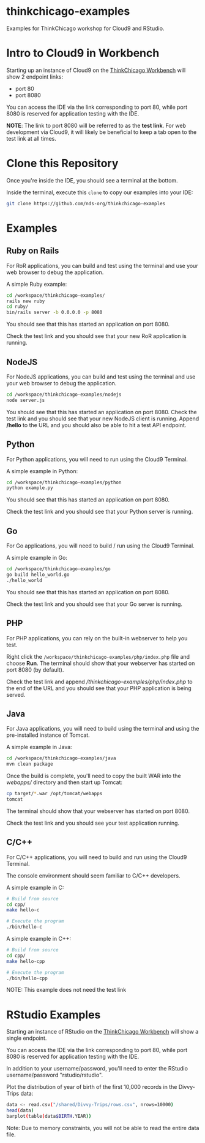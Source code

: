 # thinkchicago-examples

Examples for ThinkChicago workshop for Cloud9 and RStudio.

# Intro to Cloud9 in Workbench
Starting up an instance of Cloud9 on the 
[ThinkChicago Workbench](https://www.workshop1.nationaldataservice.org/#/) 
will show 2 endpoint links:
* port 80
* port 8080

You can access the IDE via the link corresponding to port 80, while port 8080
is reserved for application testing with the IDE.

**NOTE**: The link to port 8080 will be referred to as the **test link**. For
web development via Cloud9, it will likely be beneficial to keep a tab open
to the test link at all times.

# Clone this Repository
Once you're inside the IDE, you should see a terminal at the bottom.

Inside the terminal, execute this `clone` to copy our examples into your IDE:
```bash
git clone https://github.com/nds-org/thinkchicago-examples
```

# Examples 
## Ruby on Rails
For RoR applications, you can build and test using the terminal and use your
web browser to debug the application.

A simple Ruby example:
```bash
cd /workspace/thinkchicago-examples/
rails new ruby
cd ruby/
bin/rails server -b 0.0.0.0 -p 8080
```

You should see that this has started an application on port 8080.

Check the test link and you should see that your new RoR application is running.

## NodeJS
For NodeJS applications, you can build and test using the terminal and use your
web browser to debug the application.

```bash
cd /workspace/thinkchicago-examples/nodejs
node server.js
```

You should see that this has started an application on port 8080. Check the
test link and you should see that your new NodeJS client is running. Append 
**/hello** to the URL and you should also be able to hit a test API endpoint.

## Python
For Python applications, you will need to run using the Cloud9 Terminal.

A simple example in Python:
```bash
cd /workspace/thinkchicago-examples/python
python example.py
```

You should see that this has started an application on port 8080.

Check the test link and you should see that your Python server is running.

## Go
For Go applications, you will need to build / run using the Cloud9 Terminal.

A simple example in Go:
```bash
cd /workspace/thinkchicago-examples/go
go build hello_world.go
./hello_world
```

You should see that this has started an application on port 8080.

Check the test link and you should see that your Go server is running.

## PHP
For PHP applications, you can rely on the built-in webserver to help you test.

Right click the `/workspace/thinkchicago-examples/php/index.php` file and 
choose **Run**. The terminal should show that your webserver has started on
port 8080 (by default).

Check the test link and append */thinkchicago-examples/php/index.php* to the
end of the URL and you should see that your PHP application is being served.

## Java
For Java applications, you will need to build using the terminal and using the
pre-installed instance of Tomcat.

A simple example in Java:
```bash
cd /workspace/thinkchicago-examples/java
mvn clean package
```

Once the build is complete, you'll need to copy the built WAR into the 
*webapps/* directory and then start up Tomcat:
```bash
cp target/*.war /opt/tomcat/webapps
tomcat
```

The terminal should show that your webserver has started on
port 8080.

Check the test link and you should see your test application running.

## C/C++
For C/C++ applications, you will need to build and run using the Cloud9 Terminal.

The console environment should seem familiar to C/C++ developers.

A simple example in C:
```bash
# Build from source
cd cpp/
make hello-c

# Execute the program
./bin/hello-c
```

A simple example in C++:
```bash
# Build from source
cd cpp/
make hello-cpp

# Execute the program
./bin/hello-cpp
```

NOTE: This example does not need the test link

# RStudio Examples

Starting an instance of RStudio on the 
[ThinkChicago Workbench](https://www.workshop1.nationaldataservice.org/#/) 
will show a single endpoint.

You can access the IDE via the link corresponding to port 80, while port 8080
is reserved for application testing with the IDE.

In addition to your username/password, you'll need to enter the RStudio username/password "rstudio/rstudio".

Plot the distribution of year of birth of the first 10,000 records in the Divvy-Trips data:
```bash
data <- read.csv("/shared/Divvy-Trips/rows.csv", nrows=10000)
head(data)
barplot(table(data$BIRTH.YEAR))
```
Note: Due to memory constraints, you will not be able to read the entire data file.
